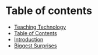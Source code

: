 # Table of contents

* [Teaching Technology](README.md)
* [Table of Contents](table-of-contents.md)
* [Introduction](introduction.md)
* [Biggest Surprises](biggest-surprises.md)

